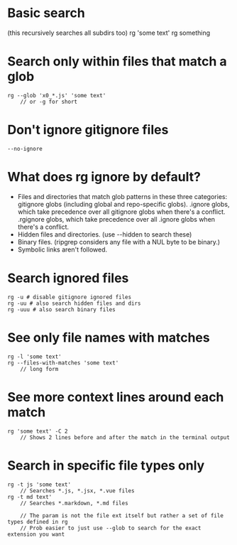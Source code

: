 # Basic search
(this recursively searches all subdirs too)
    rg 'some text'
    rg something

# Search only within files that match a glob
    rg --glob 'x0_*.js' 'some text'
        // or -g for short

# Don't ignore gitignore files
    --no-ignore

# What does rg ignore by default?
   - Files and directories that match glob patterns in these three categories:
		gitignore globs (including global and repo-specific globs).
		.ignore globs, which take precedence over all gitignore globs when there's a conflict.
		.rgignore globs, which take precedence over all .ignore globs when there's a conflict.
   - Hidden files and directories. (use --hidden to search these)
   - Binary files. (ripgrep considers any file with a NUL byte to be binary.)
   - Symbolic links aren't followed. 

# Search ignored files 
    rg -u # disable gitignore ignored files 
    rg -uu # also search hidden files and dirs
    rg -uuu # also search binary files

# See only file names with matches
    rg -l 'some text'
    rg --files-with-matches 'some text' 
        // long form

# See more context lines around each match
    rg 'some text' -C 2 
        // Shows 2 lines before and after the match in the terminal output


# Search in specific file types only
    rg -t js 'some text' 
        // Searches *.js, *.jsx, *.vue files
    rg -t md text'
        // Searches *.markdown, *.md files

        // The param is not the file ext itself but rather a set of file types defined in rg
        // Prob easier to just use --glob to search for the exact extension you want

